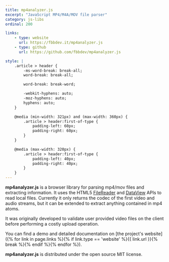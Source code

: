 ```yaml
---
title: mp4analyzer.js
excerpt: "JavaScript MP4/M4A/MOV file parser"
category: js-libs
ordinal: 200

links:
    - type: website
      url: https://fbbdev.it/mp4analyzer.js
    - type: github
      url: https://github.com/fbbdev/mp4analyzer.js

style: |
    .article > header {
        -ms-word-break: break-all;
        word-break: break-all;

        word-break: break-word;

        -webkit-hyphens: auto;
        -moz-hyphens: auto;
        hyphens: auto;
    }

    @media (min-width: 321px) and (max-width: 360px) {
        .article > header:first-of-type {
            padding-left: 60px;
            padding-right: 60px;
        }
    }

    @media (max-width: 320px) {
        .article > header:first-of-type {
            padding-left: 40px;
            padding-right: 40px;
        }
    }
---
```


**mp4analyzer.js** is a browser library for parsing mp4/mov files and extracting information.
It uses the HTML5 [FileReader](http://developer.mozilla.org/en-US/docs/Web/API/FileReader)
and [DataView](http://developer.mozilla.org/en-US/docs/Web/API/DataView) APIs to read
local files. Currently it only returns the codec of the first video and audio streams,
but it can be extended to extract anything contained in mp4 atoms.

It was originally developed to validate user provided video files on the client before
performing a costly upload operation.

You can find a demo and detailed documentation on [the project's website]({% for link in page.links %}{% if link.type == 'website' %}{{ link.url }}{% break %}{% endif %}{% endfor %}).

**mp4analyzer.js** is distributed under the open source MIT license.
